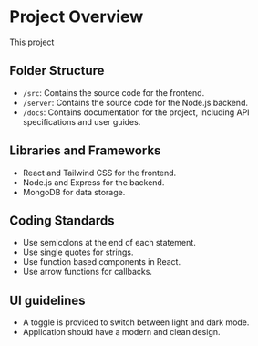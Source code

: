 # Project Overview

This project 

## Folder Structure

- `/src`: Contains the source code for the frontend.
- `/server`: Contains the source code for the Node.js backend.
- `/docs`: Contains documentation for the project, including API specifications and user guides.

## Libraries and Frameworks

- React and Tailwind CSS for the frontend.
- Node.js and Express for the backend.
- MongoDB for data storage.

## Coding Standards

- Use semicolons at the end of each statement.
- Use single quotes for strings.
- Use function based components in React.
- Use arrow functions for callbacks.

## UI guidelines

- A toggle is provided to switch between light and dark mode.
- Application should have a modern and clean design.